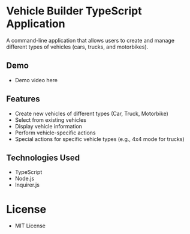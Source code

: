 # Vehicle Builder TypeScript Application

A command-line application that allows users to create and manage different types of vehicles (cars, trucks, and motorbikes).

## Demo
- Demo video here

## Features

- Create new vehicles of different types (Car, Truck, Motorbike)
- Select from existing vehicles
- Display vehicle information
- Perform vehicle-specific actions
- Special actions for specific vehicle types (e.g., 4x4 mode for trucks)

## Technologies Used
- TypeScript
- Node.js
- Inquirer.js

# License
- MIT License
